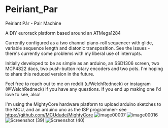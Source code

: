 # Peiriant_Par
Peiriant Pâr - Pair Machine

A DIY eurorack platform based around an ATMega1284

Currently configured as a two channel piano-roll sequencer with glide, variable sequence length and diatonic transposition.
See the issues - there's currently some problems with my liberal use of interrupts.

Initially developed to be as simple as an arduino, an SSD1306 screen, two MCP4822 dacs, two push-button rotary encoders and two pots.
I'm hoping to share this reduced version in the future.

Feel free to reach out to me on reddit (u/WelchRedneck) or instagram (@WelchRedneck) if you have any questions. 
If you end up making one I'd love to see, also!

I'm using the MightyCore hardware platform to upload arduino sketches to the MCU, and an arduino uno as the ISP programmer- see https://github.com/MCUdude/MightyCore
![image00007](https://github.com/DaveyGraham/Peiriant_Par/assets/148006193/7aef08a8-48af-42eb-85a3-53c7125771d4)
![image00016](https://github.com/DaveyGraham/Peiriant_Par/assets/148006193/ef4d521e-4117-47d3-8f8e-d41091a950e8)
![Screenshot (39)](https://github.com/DaveyGraham/Peiriant_Par/assets/148006193/e443e28c-2fad-4ebb-8b3f-3294b750a075)
![Screenshot (40)](https://github.com/DaveyGraham/Peiriant_Par/assets/148006193/a716e8f8-6a5e-4bc9-bec2-34b40d04d69c)
